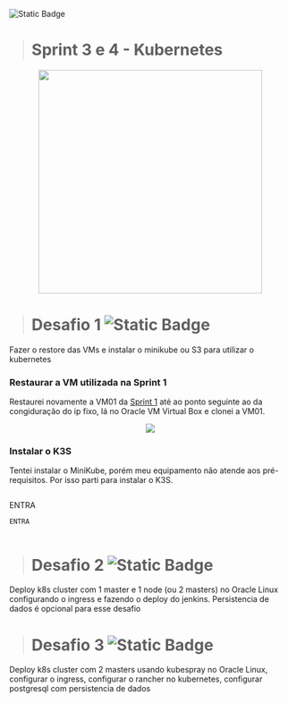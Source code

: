 ![Static Badge](https://img.shields.io/badge/STATUS-Em_Desenvolvimento-FFC000)
># Sprint 3 e 4 - Kubernetes 
<div align="center"> <img src="https://github.com/bmsousa9/CompassUOL-Semana-02/assets/111213549/82e1324e-9b45-4ebe-8604-3f4eb29c8fe1" width="400px" /> </div>



># Desafio 1 ![Static Badge](https://img.shields.io/badge/STATUS-Ainda_ser%C3%A1_Iniciado-red)
Fazer o restore das VMs e instalar o minikube ou S3 para utilizar o kubernetes



### Restaurar a VM utilizada na Sprint 1


Restaurei novamente a VM01 da <a href="https://github.com/bmsousa9/CompassUOL-Semana-01#configurar-o-ip-fixo-na-m%C3%A1quina-virtual" target="_blank" rel="noopener noreferrer"> Sprint 1</a> até ao ponto seguinte ao da congiduração do ip fixo, lá no Oracle VM Virtual Box e clonei a VM01.
<div align="center"> <img src="https://github.com/bmsousa9/images/assets/111213549/6d32a090-243e-42f7-af7d-ef3d0fffa460"/> </div>


### Instalar o K3S


Tentei instalar o MiniKube, porém meu equipamento não atende aos pré-requisitos. Por isso parti para instalar o K3S.
<div align="center"> <img src=""/> </div>


ENTRA
```
ENTRA
```
<div align="center"> <img src=""/> </div>


># Desafio 2 ![Static Badge](https://img.shields.io/badge/STATUS-Ainda_ser%C3%A1_Iniciado-red)
Deploy k8s cluster com 1 master e 1 node (ou 2 masters) no Oracle Linux configurando o ingress e fazendo o deploy do jenkins. Persistencia de dados é opcional para esse desafio



># Desafio 3 ![Static Badge](https://img.shields.io/badge/STATUS-Ainda_ser%C3%A1_Iniciado-red)
Deploy k8s cluster com 2 masters usando kubespray no Oracle Linux, configurar o ingress, configurar o rancher no kubernetes, configurar postgresql com persistencia de dados
